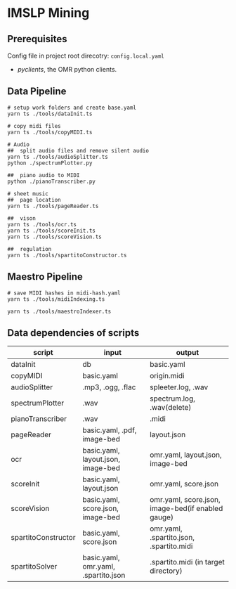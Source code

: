# IMSLP Mining


## Prerequisites

Config file in project root direcotry: `config.local.yaml`

+	*pyclients*, the OMR python clients.


## Data Pipeline

```shell
# setup work folders and create base.yaml
yarn ts ./tools/dataInit.ts

# copy midi files
yarn ts ./tools/copyMIDI.ts

# Audio
##	split audio files and remove silent audio
yarn ts ./tools/audioSplitter.ts
python ./spectrumPlotter.py

##	piano audio to MIDI
python ./pianoTranscriber.py

# sheet music
## 	page location
yarn ts ./tools/pageReader.ts

##	vison
yarn ts ./tools/ocr.ts
yarn ts ./tools/scoreInit.ts
yarn ts ./tools/scoreVision.ts

##	regulation
yarn ts ./tools/spartitoConstructor.ts

```


## Maestro Pipeline

```shell
# save MIDI hashes in midi-hash.yaml
yarn ts ./tools/midiIndexing.ts

yarn ts ./tools/maestroIndexer.ts
```


## Data dependencies of scripts

script | input | output
| - | - | - |
dataInit			| db									| basic.yaml
copyMIDI			| basic.yaml							| origin.midi
audioSplitter		| .mp3, .ogg, .flac						| spleeter.log, .wav
spectrumPlotter		| .wav									| spectrum.log, .wav(delete)
pianoTranscriber	| .wav									| .midi
pageReader			| basic.yaml, .pdf, image-bed			| layout.json
ocr					| basic.yaml, layout.json, image-bed	| omr.yaml, layout.json, image-bed
scoreInit			| basic.yaml, layout.json				| omr.yaml, score.json
scoreVision			| basic.yaml, score.json, image-bed		| omr.yaml, score.json, image-bed(if enabled gauge)
spartitoConstructor	| basic.yaml, score.json				| omr.yaml, .spartito.json, .spartito.midi
spartitoSolver		| basic.yaml, omr.yaml, .spartito.json	| .spartito.midi (in target directory)

